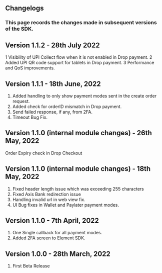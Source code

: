 ## Changelogs

### This page records the changes made in subsequent versions of the SDK.

## Version 1.1.2 - 28th July 2022

1 Visibility of UPI Collect flow when it is not enabled in Drop payment.
2 Added UPI QR code support for tablets in Drop payment.
3 Performance and QoS improvements.

## Version 1.1.1 - 18th June, 2022

1. Added handling to only show payment modes sent in the create order request.
2. Added check for orderID mismatch in Drop payment.
3. Send failed response, if any, from 2FA.
4. Timeout Bug Fix.

## Version 1.1.0 (internal module changes) - 26th May, 2022

Order Expiry check in Drop Checkout

## Version 1.1.0 (internal module changes) - 18th May, 2022

1. Fixed header length issue which was exceeding 255 characters
2. Fixed Axis Bank redirection issue
3. Handling invalid url in web view fix.
4. UI Bug fixes in Wallet and Paylater payment modes.

## Version 1.1.0 - 7th April, 2022

1. One Single callback for all payment modes.
2. Added 2FA screen to Element SDK.

## Version 1.0.0 - 28th March, 2022

1. First Beta Release
